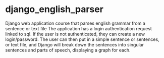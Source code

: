 # django_english_parser
Django web application course that parses english grammar from a sentence or text file
The application has a login authentication request linked to sql. If the user is not authenticated, they can create a new login/password. 
The user can then put in a simple sentence or sentences, or text file, and Django will break down the sentences into singular sentences and parts of speech, displaying a graph for each.
